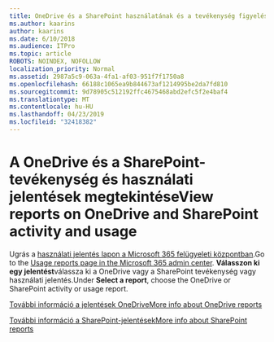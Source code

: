 ```yaml
---
title: OneDrive és a SharePoint használatának és a tevékenység figyelése
ms.author: kaarins
author: kaarins
ms.date: 6/10/2018
ms.audience: ITPro
ms.topic: article
ROBOTS: NOINDEX, NOFOLLOW
localization_priority: Normal
ms.assetid: 2987a5c9-063a-4fa1-af03-951f7f1750a8
ms.openlocfilehash: 66188c1065ea9b844673af1214995be2da7fd810
ms.sourcegitcommit: 9d78905c512192ffc4675468abd2efc5f2e4baf4
ms.translationtype: MT
ms.contentlocale: hu-HU
ms.lasthandoff: 04/23/2019
ms.locfileid: "32418382"
---
```

# <a name="view-reports-on-onedrive-and-sharepoint-activity-and-usage"></a><span data-ttu-id="81552-102">A OneDrive és a SharePoint-tevékenység és használati jelentések megtekintése</span><span class="sxs-lookup"><span data-stu-id="81552-102">View reports on OneDrive and SharePoint activity and usage</span></span>

<span data-ttu-id="81552-103">Ugrás a [használati jelentés lapon a Microsoft 365 felügyeleti központban](https://admin.microsoft.com/AdminPortal/Home).</span><span class="sxs-lookup"><span data-stu-id="81552-103">Go to the [Usage reports page in the Microsoft 365 admin center](https://admin.microsoft.com/AdminPortal/Home).</span></span> <span data-ttu-id="81552-104">**Válasszon ki egy jelentést**válassza ki a OneDrive vagy a SharePoint tevékenység vagy használati jelentés.</span><span class="sxs-lookup"><span data-stu-id="81552-104">Under **Select a report**, choose the OneDrive or SharePoint activity or usage report.</span></span> 
  
[<span data-ttu-id="81552-105">További információ a jelentések OneDrive</span><span class="sxs-lookup"><span data-stu-id="81552-105">More info about OneDrive reports</span></span>](https://go.microsoft.com/fwlink/?linkid=875239)
  
[<span data-ttu-id="81552-106">További információ a SharePoint-jelentések</span><span class="sxs-lookup"><span data-stu-id="81552-106">More info about SharePoint reports</span></span>](https://go.microsoft.com/fwlink/?linkid=875240)
  

